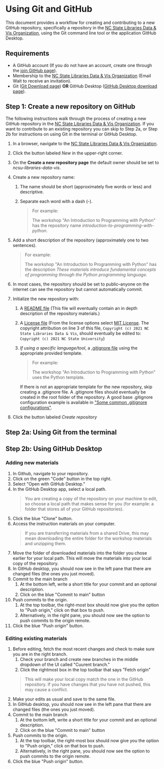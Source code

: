 # Using Git and GitHub

This document provides a workflow for creating and contributing to a new GitHub repository, specifically a repository in the [NC State Libraries Data & Vis Organization](https://github.com/ncsu-libraries-data-vis), using the Git command line tool or the application GitHub Desktop.

## Requirements

* A GitHub account (If you do not have an account, create one through the [join GitHub page](https://github.com/join)).
* Membership to the [NC State Libraries Data & Vis Organization](https://github.com/ncsu-libraries-data-vis) (Email Walt to receive an invitation).
* Git ([Git Download page](https://git-scm.com/downloads)) **OR** GitHub Desktop ([GitHub Desktop download page](https://desktop.github.com/)).

## Step 1: Create a new repository on GitHub

The following instructions walk through the process of creating a new GitHub repository in the [NC State Libraries Data & Vis Organization](https://github.com/ncsu-libraries-data-vis). If you want to contribute to an existing repository you can skip to Step 2a, or Step 2b for instructions on using Git in the terminal or GitHub Desktop.

1. In a browser, navigate to the [NC State Libraries Data & Vis Organization](https://github.com/ncsu-libraries-data-vis).
1. Click the button labeled *New* in the upper-right corner.
1. On the **Create a new repository page** the default owner should be set to *ncsu-libraries-data-vis*.
1. Create a new repository name:
    1. The name should be short (approximately five words or less) and descriptive.
    1. Separate each word with a dash (-).

        > For example:
        >
        > The workshop "An Introduction to Programming with Python" has the repository name *introduction-to-programming-with-python*.

1. Add a short description of the repository (approximately one to two sentences).

    > For example:
    >
    > The workshop "An Introduction to Programming with Python" has the description *These materials introduce fundamental concepts of programming through the Python programming language.*

1. In most cases, the repository should be set to public–anyone on the internet can see the repository but cannot automatically commit.
1. Initialize the new repository with:
    1. A [README file](https://docs.github.com/en/github/creating-cloning-and-archiving-repositories/creating-a-repository-on-github/about-readmes) (This file will eventually contain an in depth description of the repository materials.)
    1. A [License file](https://docs.github.com/en/github/creating-cloning-and-archiving-repositories/creating-a-repository-on-github/licensing-a-repository) (From the license options select [MIT License](https://choosealicense.com/licenses/mit/). The copyright attribution on line 3 of this file, `Copyright (c) 2021 NC State Libraries Data & Vis`, should eventually be edited to: `Copyright (c) 2021 NC State University`)
    1. *If using a specific language/tool*, a [.gitignore file](https://docs.github.com/en/get-started/getting-started-with-git/ignoring-files) using the appropriate provided template.

        > For example:
        >
        > The workshop "An Introduction to Programming with Python" uses the Python template.

        If there is not an appropriate template for the new repository, skip creating a .gitignore file. A .gitignore files should eventually be created in the root folder of the repository. A good base .gitignore configuration example is available in ["Some common .gitignore configurations"](https://gist.github.com/octocat/9257657).
1. Click the button labeled *Create repository*

## Step 2a: Using Git from the terminal

## Step 2b: Using GitHub Desktop

### Adding new materials
1. In Github, navigate to your repository.
3. Click on the green "Code" button in the top right.
4. Select "Open with GitHub Desktop."
5. In the GitHub Desktop app, select a local path.
    > You are creating a copy of the repository on your machine to edit, so choose a local path that makes sense for you (for example: a folder that stores all of your GitHub repositories).
6. Click the blue "Clone" button.
7. Access the instruction materials on your computer.
    > If you are transferring materials from a shared Drive, this may mean downloading the entire folder for the workshop materials and unzipping them.
8. Move the folder of downloaded materials into the folder you chose earlier for your local path. This will move the materials into your local copy of the repository.
9. In GitHub desktop, you should now see in the left pane that there are changed files (the ones you just moved).
10. Commit to the main branch
    1. At the bottom left, write a short title for your commit and an optional description.
    1. Click on the blue "Commit to main" button
11. Push commits to the origin.
    1. At the top toolbar, the right-most box should now give you the option to "Push origin," click on that box to push.
    2. Alternatively, in the right pane, you should now see the option to push commits to the origin remote.
1. Click the blue "Push origin" button.

### Editing existing materials
1. Before editing, fetch the most recent changes and check to make sure you are in the right branch.
    1. Check your branch and create new branches in the middle dropdown of the UI called "Cuurent branch."
    1. Click the rightmost box in the top toolbar that says "Fetch origin"
    > This will make your local copy match the one in the GitHub repository. If you have changes that you have not pushed, this may cause a conflict.
2. Make your edits as usual and save to the same file.
3. In GitHub desktop, you should now see in the left pane that there are changed files (the ones you just moved).
10. Commit to the main branch
    1. At the bottom left, write a short title for your commit and an optional description.
    1. Click on the blue "Commit to main" button
11. Push commits to the origin.
    1. At the top toolbar, the right-most box should now give you the option to "Push origin," click on that box to push.
    2. Alternatively, in the right pane, you should now see the option to push commits to the origin remote.
1. Click the blue "Push origin" button.
